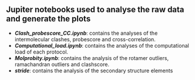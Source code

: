 ## Jupiter notebooks used to analyse the raw data and generate the plots

* ***Clash_probescore_CC.ipynb***: contains the analyses of the intermolecular clashes, probescore and cross-correlation.  
* ***Computational_load.ipynb***: contains the analyses of the computational load of each protocol.  
* ***Molprobity.ipynb***: contains the analysis of the rotamer outliers, ramachandran outliers and clashscore.  
* ***stride***: contains the analysis of the secondary structure elements
